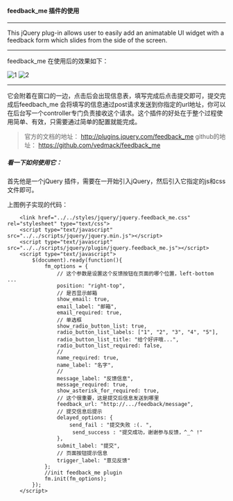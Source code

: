 #### feedback_me 插件的使用

---

This jQuery plug-in allows user to easily add an animatable UI widget with a feedback form which slides from the side of the screen.

---


feedback_me 在使用后的效果如下：

![1](https://cloud.githubusercontent.com/assets/5568742/5056362/a681f7e6-6cba-11e4-9eb2-bdcb2bf2d18d.png)
![2](https://cloud.githubusercontent.com/assets/5568742/5056363/c164806a-6cba-11e4-9f83-f38c9e18653a.png)

---

它会附着在窗口的一边，点击后会出现信息表，填写完成后点击提交即可，提交完成后feedbach_me 会将填写的信息通过post请求发送到你指定的url地址，你可以在后台写一个controller专门负责接收这个请求。这个插件的好处在于整个过程使用简单、有效，只需要通过简单的配置就能完成。

> 官方的文档的地址： http://plugins.jquery.com/feedback_me 
> github的地址： https://github.com/vedmack/feedback_me

##### 看一下如何使用它：

首先他是一个jQuery 插件，需要在一开始引入jQuery，然后引入它指定的js和css文件即可。

上图例子实现的代码：

```
	<link href="../../styles/jquery/jquery.feedback_me.css" rel="stylesheet" type="text/css">
	<script type="text/javascript" src="../../scripts/jquery/jquery.min.js"></script>
	<script type="text/javascript" src="../../scripts/jquery/plugin/jquery.feedback_me.js"></script>
	<script type="text/javascript">
		$(document).ready(function(){
    		fm_options = {
    			// 这个参数是设置这个反馈按钮在页面的哪个位置，left-bottom ...
        		position: "right-top",
        		// 是否显示邮箱
        		show_email: true,
        		email_label: "邮箱",
        		email_required: true,
        		// 单选框
       			show_radio_button_list: true,
       			radio_button_list_labels: ["1", "2", "3", "4", "5"],
   				radio_button_list_title: "给个好评哦...",
   				radio_button_list_required: false,
   				//
   				name_required: true,
        		name_label: "名字",
    			// 
    			message_label: "反馈信息",
    			message_required: true,
        		show_asterisk_for_required: true,
        		// 这个很重要，这是提交后信息发送到哪里
        		feedback_url: "http://.../feedback/message",
        		// 提交信息后提示
        		delayed_options: {
            		send_fail : "提交失败 :(. ",
           			 send_success : "提交成功，谢谢参与反馈，^_^ !"
        		},
        		submit_label: "提交",
    			// 页面按钮提示信息
    			trigger_label: "意见反馈"
    		};
    		//init feedback_me plugin
    		fm.init(fm_options);
		});
	</script>
```